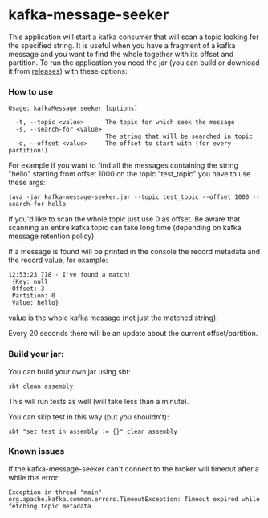 # kafka-message-seeker
 
This application will start a kafka consumer that will scan a topic looking for the specified string. It is useful when you have a fragment of a kafka message and you want to find the whole together with its offset and partition.
To run the application you need the jar (you can build or download it from [releases](https://github.com/LFilips/kafka-message-seeker/releases)) with these options:

### How to use
```
Usage: kafkaMessage seeker [options]

  -t, --topic <value>      The topic for which seek the message
  -s, --search-for <value>
                           The string that will be searched in topic
  -o, --offset <value>     The offset to start with (for every partition!)
```

For example if you want to find all the messages containing the string "hello" starting from
offset 1000 on the topic "test_topic" you have to use these args:

`java -jar kafka-message-seeker.jar --topic test_topic --offset 1000 --search-for hello`

If you'd like to scan the whole topic just use 0 as offset. Be aware that scanning an entire kafka topic 
can take long time (depending on kafka message retention policy).

If a message is found will be printed in the console the record metadata and the record value, 
for example:

```
12:53:23.718 - I've found a match!
 {Key: null
 Offset: 3
 Partition: 0
 Value: hello}
```

value is the whole kafka message (not just the matched string).

Every 20 seconds there will be an update about the current offset/partition.

### Build your jar:

You can build your own jar using sbt:
```
sbt clean assembly
```

This will run tests as well (will take less than a minute). 

You can skip test in this way (but you shouldn't):

```
sbt "set test in assembly := {}" clean assembly
```

### Known issues

If the kafka-message-seeker can't connect to the broker will timeout after a while this error:

```
Exception in thread "main" org.apache.kafka.common.errors.TimeoutException: Timeout expired while fetching topic metadata
```
